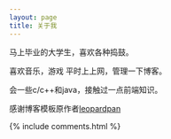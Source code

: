 ```yaml
---
layout: page
title: 关于我
---
```


马上毕业的大学生，喜欢各种捣鼓。
<p>
喜欢音乐，游戏  平时上上网，管理一下博客。
<p>
会一些c/c++和java，接触过一点前端知识。

<p>



感谢博客模板原作者<a target="_blank" href='https://github.com/leopardpan/leopardpan.github.io/'>leopardpan</a>

<p>

<p>

<p>


{% include comments.html %}
